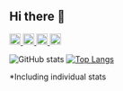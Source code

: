 ## Hi there 👋
<p align="left">
  <a href="https://github.com/yukina-t156">
    <img height="20" src="https://komarev.com/ghpvc/?username=yukina-t156" />
  </a>
  <a href="https://github.com/yukina-t156">
    <img height="20" src="https://img.shields.io/github/followers/yukina-t156?label=follow&logo=github&style=flat" />
  </a>
  <a href="http://qiita.com/yt156">
    <img height="20" src="https://qiita-badge.apiapi.app/s/yt156/posts.svg" />
  </a>
  <a href="http://qiita.com/yt156">
    <img height="20" src="https://qiita-badge.apiapi.app/s/yt156/contributions.svg" />
  </a>
</p>


![GitHub stats](https://github-readme-stats.vercel.app/api?username=yukina-t156&show_icons=true&theme=tokyonight) [![Top Langs](https://github-readme-stats.vercel.app/api/top-langs/?username=yukina-t156&layout=donut&theme=tokyonight)](https://github.com/anuraghazra/github-readme-stats)

*Including individual stats
<!--
**yukina-t156/yukina-t156** is a ✨ _special_ ✨ repository because its `README.md` (this file) appears on your GitHub profile.

Here are some ideas to get you started:

- 🔭 I’m currently working on ...
- 🌱 I’m currently learning ...
- 👯 I’m looking to collaborate on ...
- 🤔 I’m looking for help with ...
- 💬 Ask me about ...
- 📫 How to reach me: ...
- 😄 Pronouns: ...
- ⚡ Fun fact: ...
-->

